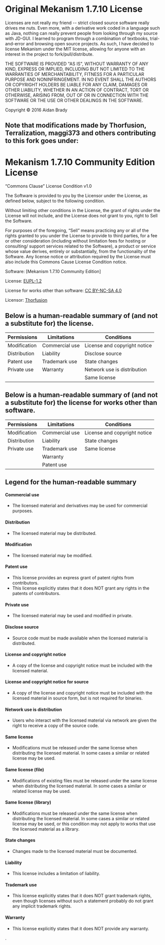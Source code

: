 # Original Mekanism 1.7.10 License
Licenses are not really my friend -- strict closed source software really drives me nuts. Even more, with a derivative work coded in a language such as Java, nothing can really prevent people from looking through my source with JD-GUI. I learned to program through a combination of textbooks, trial-and-error and browsing open source projects. As such, I have decided to license Mekanism under the MIT license, allowing for anyone with an interest in the project to fork/pull/distribute.

THE SOFTWARE IS PROVIDED "AS IS", WITHOUT WARRANTY OF ANY KIND, EXPRESS OR IMPLIED, INCLUDING BUT NOT LIMITED TO THE WARRANTIES OF MERCHANTABILITY, FITNESS FOR A PARTICULAR PURPOSE AND NONINFRINGEMENT. IN NO EVENT SHALL THE AUTHORS OR COPYRIGHT HOLDERS BE LIABLE FOR ANY CLAIM, DAMAGES OR OTHER LIABILITY, WHETHER IN AN ACTION OF CONTRACT, TORT OR OTHERWISE, ARISING FROM, OUT OF OR IN CONNECTION WITH THE SOFTWARE OR THE USE OR OTHER DEALINGS IN THE SOFTWARE.

Copyright © 2016 Aidan Brady

## Note that modifications made by Thorfusion, Terralization, maggi373 and others contributing to this fork goes under:
# Mekanism 1.7.10 Community Edition License
“Commons Clause” License Condition v1.0

The Software is provided to you by the Licensor under the License, as defined below, subject to the following condition.

Without limiting other conditions in the License, the grant of rights under the License will not include, and the License does not grant to you,  right to Sell the Software.

For purposes of the foregoing, “Sell” means practicing any or all of the rights granted to you under the License to provide to third parties, for a fee or other consideration (including without limitation fees for hosting or consulting/ support services related to the Software), a product or service whose value derives, entirely or substantially, from the functionality of the Software.  Any license notice or attribution required by the License must also include this Commons Cause License Condition notice.

Software: [Mekanism 1.7.10 Community Edition]

License: [EUPL-1.2](https://github.com/Thorfusion/LICENSE/raw/main/EUPL-1.2.txt)

License for works other than software: [CC BY-NC-SA 4.0](https://github.com/Thorfusion/LICENSE/raw/main/CC%20BY-NC-SA%204.0.txt)

Licensor: [Thorfusion](https://github.com/Thorfusion)

## Below is a human-readable summary of (and not a substitute for) the license.

| Permissions  | Limitations    | Conditions                   |
|--------------|----------------|------------------------------|
| Modification | Commercial use | License and copyright notice |
| Distribution | Liability      | Disclose source              |
| Patent use   | Trademark use  | State changes                |
| Private use  | Warranty       | Network use is distribution  |
|              |                | Same license                 |

## Below is a human-readable summary of (and not a substitute for) the license for works other than software.

| Permissions  | Limitations    | Conditions                   |
|--------------|----------------|------------------------------|
| Modification | Commercial use | License and copyright notice |
| Distribution | Liability      | State changes                |
| Private use  | Trademark use  | Same license                 |
|              | Warranty       |                              |
|              | Patent use     |                              |

## Legend for the human-readable summary

#### Commercial use
+ The licensed material and derivatives may be used for commercial purposes.
#### Distribution
+ The licensed material may be distributed.
#### Modification
+ The licensed material may be modified.
#### Patent use
+ This license provides an express grant of patent rights from contributors.
+ This license explicitly states that it does NOT grant any rights in the patents of contributors.
#### Private use
+ The licensed material may be used and modified in private.
#### Disclose source
+ Source code must be made available when the licensed material is distributed.
#### License and copyright notice
+ A copy of the license and copyright notice must be included with the licensed material.
#### License and copyright notice for source
+ A copy of the license and copyright notice must be included with the licensed material in source form, but is not required for binaries.
#### Network use is distribution
+ Users who interact with the licensed material via network are given the right to receive a copy of the source code.
#### Same license
+ Modifications must be released under the same license when distributing the licensed material. In some cases a similar or related license may be used.
#### Same license (file)
+ Modifications of existing files must be released under the same license when distributing the licensed material. In some cases a similar or related license may be used.
#### Same license (library)
+ Modifications must be released under the same license when distributing the licensed material. In some cases a similar or related license may be used, or this condition may not apply to works that use the licensed material as a library.
#### State changes
+ Changes made to the licensed material must be documented.
#### Liability
+ This license includes a limitation of liability.
#### Trademark use
+ This license explicitly states that it does NOT grant trademark rights, even though licenses without such a statement probably do not grant any implicit trademark rights.
#### Warranty
+ This license explicitly states that it does NOT provide any warranty.


.
